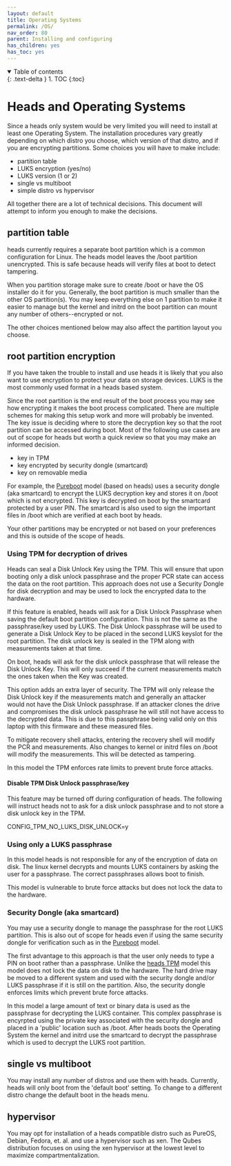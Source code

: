 ```yaml
---
layout: default
title: Operating Systems
permalink: /OS/
nav_order: 80
parent: Installing and configuring
has_children: yes
has_toc: yes
---
```


<!-- markdownlint-disable MD033 -->
<details open markdown="block">
  <summary>
    Table of contents
  </summary>
  {: .text-delta }
1. TOC
{:toc}
</details>
<!-- markdownlint-enable MD033 -->

Heads and Operating Systems
====

Since a heads only system would be very limited you will need to install at least one Operating System.  The installation procedures vary greatly depending on which distro you choose, which version of that distro, and if you are encrypting partitions.  Some choices you will have to make include:

* partition table
* LUKS encryption (yes/no)
* LUKS version (1 or 2)
* single vs multiboot
* simple distro vs hypervisor

All together there are a lot of technical decisions.  This document will attempt to inform you enough to make the decisions.


partition table
----

heads currently requires a separate boot partition which is a common configuration for Linux.  The heads model leaves the /boot partition unencrypted.  This is safe because heads will verify files at boot to detect tampering.

When you partition storage make sure to create /boot or have the OS installer do it for you.  Generally, the boot partition is much smaller than the other OS partition(s).  You may keep everything else on 1 partition to make it easier to manage but the kernel and initrd on the boot partition can mount any number of others--encrypted or not.

The other choices mentioned below may also affect the partition layout you choose.


root partition encryption
----

If you have taken the trouble to install and use heads it is likely that you also want to use encryption to protect your data on storage devices.  LUKS is the most commonly used format in a heads based system.  

Since the root partition is the end result of the boot process you may see how encrypting it makes the boot process complicated.  There are multiple schemes for making this setup work and more will probably be invented.  The key issue is deciding where to store the decryption key so that the root partition can be accessed during boot.  Most of the following use cases are out of scope for heads but worth a quick review so that you may make an informed decision.

* key in TPM
* key encrypted by security dongle (smartcard)
* key on removable media

For example, the [Pureboot](https://docs.puri.sm/PureBoot.html) model (based on heads) uses a security dongle (aka smartcard) to encrypt the LUKS decryption key and stores it on /boot which is not encrypted.  This key is decrypted on boot by the smartcard protected by a user PIN.  The smartcard is also used to sign the important files in /boot which are verified at each boot by heads.  

Your other partitions may be encrypted or not based on your preferences and this is outside of the scope of heads.

### Using TPM for decryption of drives

Heads can seal a Disk Unlock Key using the TPM.  This will ensure that upon booting only a disk unlock passphrase and the proper PCR state can access the data on the root partition.  This approach does not use a Security Dongle for disk decryption and may be used to lock the encrypted data to the hardware.

If this feature is enabled, heads will ask for a Disk Unlock Passphrase when saving the default boot partition configuration.  This is not the same as the passphrase/key used by LUKS.  The Disk Unlock passphrase will be used to generate a Disk Unlock Key to be placed in the second LUKS keyslot for the root partition.  The disk unlock key is sealed in the TPM along with measurements taken at that time.

On boot, heads will ask for the disk unlock passphrase that will release the Disk Unlock Key.  This will only succeed if the current measurements match the ones taken when the Key was created.  

This option adds an extra layer of security.  The TPM will only release the Disk Unlock key if the measurements match and generally an attacker would not have the Disk Unlock passphrase.   If an attacker clones the drive and compromises the disk unlock passphrase he will still not have access to the decrypted data.  This is due to this passphrase being valid only on this laptop with this firmware and these measured files.  

To mitigate recovery shell attacks, entering the recovery shell will modify the PCR and measurements. Also changes to kernel or initrd files on /boot will modify the measurements.  This will be detected as tampering.

In this model the TPM enforces rate limits to prevent brute force attacks.

#### Disable TPM Disk Unlock passphrase/key

This feature may be turned off during configuration of heads.  The following will instruct heads not to ask for a disk unlock passphrase and to not store a disk unlock key in the TPM.  

  CONFIG_TPM_NO_LUKS_DISK_UNLOCK=y


### Using only a LUKS passphrase

In this model heads is not responsible for any of the encryption of data on disk.  The linux kernel decrypts and mounts LUKS containers by asking the user for a passphrase.  The correct passphrases allows boot to finish.

This model is vulnerable to brute force attacks but does not lock the data to the hardware.

### Security Dongle (aka smartcard)

You may use a security dongle to manage the passphrase for the root LUKS partition.  This is also out of scope for heads even if using the same security dongle for verification such as in the [Pureboot](https://docs.puri.sm/PureBoot.html) model.  

The first advantage to this approach is that the user only needs to type a PIN on boot rather than a passphrase.  Unlike the [heads TPM](#using-tpm-for-decryption-of-drives) model this model does not lock the data on disk to the hardware.  The hard drive may be moved to a different system and used with the security dongle and/or LUKS passphrase if it is still on the partition.  Also, the security dongle enforces limits which prevent brute force attacks.

In this model a large amount of text or binary data is used as the passphrase for decrypting the LUKS container.  This complex passphrase is encyrpted using the private key associated with the security dongle and placed in a 'public' location such as /boot.  After heads boots the Operating System the kernel and initrd use the smartcard to decrypt the passphrase which is used to decrypt the LUKS root partition.  


single vs multiboot
----

You may install any number of distros and use them with heads.  Currently, heads will only boot from the 'default boot' setting.  To change to a different distro change the default boot in the heads menu.


hypervisor
----

You may opt for installation of a heads compatible distro such as PureOS, Debian, Fedora, et. al.  and use a hypervisor such as xen.  The Qubes distribution focuses on using the xen hypervisor at the lowest level to maximize compartmentalization.  
